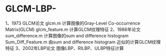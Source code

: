 # GLCM-LBP-
1、1973 GLCM论文
  glcm.m 计算图像的Gray-Level Co-occurrence Matrix(GLCM)
  glcm_feature.m 计算GLCM纹理特征
2、1986年论文
  sum_difference.m 计算图像的sum and difference histogram
  Sum_Diff_Feature.m 由sum and difference histogram 近似的计算GLCM纹理特征
3、2002年LBP论文
  图像LBP、RILBP、ULBP特征计算
